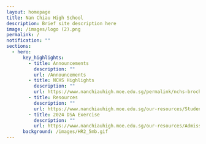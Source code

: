 ```yaml
---
layout: homepage
title: Nan Chiau High School
description: Brief site description here
image: /images/logo (2).png
permalink: /
notification: ""
sections:
  - hero:
      key_highlights:
        - title: Announcements
          description: ""
          url: /Announcements
        - title: NCHS Highlights
          description: ""
          url: https://www.nanchiauhigh.moe.edu.sg/permalink/nchs-brochure/
        - title: Resources
          description: ""
          url: https://www.nanchiauhigh.moe.edu.sg/our-resources/Students-Resources/
        - title: 2024 DSA Exercise
          description: ""
          url: https://www.nanchiauhigh.moe.edu.sg/our-resources/Admission-to-NCHS/Direct-School-Admission-Exercise/
      background: /images/HR2_5mb.gif
---
```

